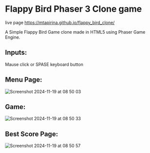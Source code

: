 # Flappy Bird Phaser 3 Clone game
live page https://mtapirina.github.io/flappy_bird_clone/

A Simple Flappy Bird Game clone made in HTML5 using Phaser Game Engine.
## Inputs:
Mause click or SPASE keyboard button 

## Menu Page:

![Screenshot 2024-11-19 at 08 50 03](https://github.com/user-attachments/assets/7257a6e1-3b59-4966-b190-807dfe1136fd)


## Game:

![Screenshot 2024-11-19 at 08 50 33](https://github.com/user-attachments/assets/5c5d87b4-82af-4376-8743-6a4baf2934b2)

## Best Score Page:


![Screenshot 2024-11-19 at 08 50 57](https://github.com/user-attachments/assets/ec518470-251c-428e-8ac9-9673278aa9b6)
